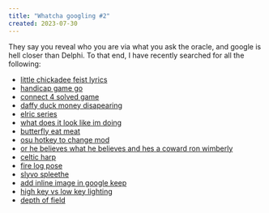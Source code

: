```yaml
---
title: "Whatcha googling #2"
created: 2023-07-30
---
```

They say you reveal who you are via what you ask the oracle, and google is hell closer than Delphi.
To that end, I have recently searched for all the following:

- [little chickadee feist lyrics](https://www.google.com/search?q=little+chickadee+feist+lyrics)
- [handicap game go](https://www.google.com/search?q=handicap+game+go)
- [connect 4 solved game](https://www.google.com/search?q=connect+4+solved+game)
- [daffy duck money disapearing](https://www.google.com/search?q=daffy+duck+money+disapearing)
- [elric series](https://www.google.com/search?q=elric+series)
- [what does it look like im doing](https://www.google.com/search?q=what+does+it+look+like+im+doing)
- [butterfly eat meat](https://www.google.com/search?q=butterfly+eat+meat)
- [osu hotkey to change mod](https://www.google.com/search?q=osu+hotkey+to+change+mod)
- [or he believes what he believes and hes a coward ron wimberly](https://www.google.com/search?q=or+he+believes+what+he+believes+and+hes+a+coward+ron+wimberly)
- [celtic harp](https://www.google.com/search?q=celtic+harp)
- [fire log pose](https://www.google.com/search?q=fire+log+pose)
- [slyvo spleethe](https://www.google.com/search?q=slyvo+spleethe)
- [add inline image in google keep](https://www.google.com/search?q=add+inline+image+in+google+keep)
- [high key vs low key lighting](https://www.google.com/search?q=high+key+vs+low+key+lighting)
- [depth of field](https://www.google.com/search?q=depth+of+field)
